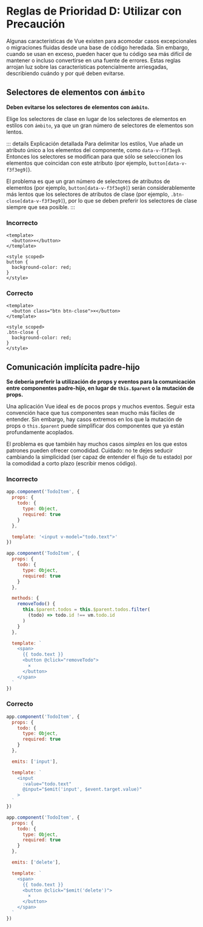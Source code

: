 # Reglas de Prioridad D: Utilizar con Precaución

Algunas características de Vue existen para acomodar casos excepcionales o migraciones fluidas desde una base de código heredada. Sin embargo, cuando se usan en exceso, pueden hacer que tu código sea más difícil de mantener o incluso convertirse en una fuente de errores. Estas reglas arrojan luz sobre las características potencialmente arriesgadas, describiendo cuándo y por qué deben evitarse.

## Selectores de elementos con `ámbito`

**Deben evitarse los selectores de elementos con `ámbito`.**

Elige los selectores de clase en lugar de los selectores de elementos en estilos con `ámbito`, ya que un gran número de selectores de elementos son lentos.

::: details Explicación detallada
Para delimitar los estilos, Vue añade un atributo único a los elementos del componente, como `data-v-f3f3eg9`. Entonces los selectores se modifican para que sólo se seleccionen los elementos que coincidan con este atributo (por ejemplo, `button[data-v-f3f3eg9]`).

El problema es que un gran número de selectores de atributos de elementos (por ejemplo, `button[data-v-f3f3eg9]`) serán considerablemente más lentos que los selectores de atributos de clase (por ejemplo, `.btn-close[data-v-f3f3eg9]`), por lo que se deben preferir los selectores de clase siempre que sea posible.
:::

<div class="style-example style-example-bad">
<h3>Incorrecto</h3>

```vue-html
<template>
  <button>×</button>
</template>

<style scoped>
button {
  background-color: red;
}
</style>
```

</div>

<div class="style-example style-example-good">
<h3>Correcto</h3>

```vue-html
<template>
  <button class="btn btn-close">×</button>
</template>

<style scoped>
.btn-close {
  background-color: red;
}
</style>
```

</div>

## Comunicación implícita padre-hijo

**Se debería preferir la utilización de props y eventos para la comunicación entre componentes padre-hijo, en lugar de `this.$parent` o la mutación de props.**

Una aplicación Vue ideal es de pocos props y muchos eventos. Seguir esta convención hace que tus componentes sean mucho más fáciles de entender. Sin embargo, hay casos extremos en los que la mutación de props o `this.$parent` puede simplificar dos componentes que ya están profundamente acoplados.

El problema es que también hay muchos casos _simples_ en los que estos patrones pueden ofrecer comodidad. Cuidado: no te dejes seducir cambiando la simplicidad (ser capaz de entender el flujo de tu estado) por la comodidad a corto plazo (escribir menos código).

<div class="style-example style-example-bad">
<h3>Incorrecto</h3>

```js
app.component('TodoItem', {
  props: {
    todo: {
      type: Object,
      required: true
    }
  },

  template: '<input v-model="todo.text">'
})
```

```js
app.component('TodoItem', {
  props: {
    todo: {
      type: Object,
      required: true
    }
  },

  methods: {
    removeTodo() {
      this.$parent.todos = this.$parent.todos.filter(
        (todo) => todo.id !== vm.todo.id
      )
    }
  },

  template: `
    <span>
      {{ todo.text }}
      <button @click="removeTodo">
        ×
      </button>
    </span>
  `
})
```

</div>

<div class="style-example style-example-good">
<h3>Correcto</h3>

```js
app.component('TodoItem', {
  props: {
    todo: {
      type: Object,
      required: true
    }
  },

  emits: ['input'],

  template: `
    <input
      :value="todo.text"
      @input="$emit('input', $event.target.value)"
    >
  `
})
```

```js
app.component('TodoItem', {
  props: {
    todo: {
      type: Object,
      required: true
    }
  },

  emits: ['delete'],

  template: `
    <span>
      {{ todo.text }}
      <button @click="$emit('delete')">
        ×
      </button>
    </span>
  `
})
```

</div>
